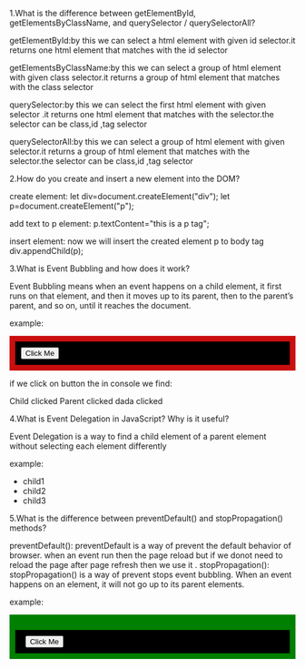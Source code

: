 1.What is the difference between getElementById, getElementsByClassName, and querySelector / querySelectorAll?

getElementById:by this we can select a html element with given id selector.it returns one html element that matches with the id selector

getElementsByClassName:by this we can select a group of html element with given class selector.it returns a group of html element that matches with the class selector

querySelector:by this we can select the first html element with given  selector .it returns one html element that matches with the selector.the selector can be class,id ,tag selector

querySelectorAll:by this we can select a group of html element with given  selector.it returns a group of html element that matches with the selector.the selector can be class,id ,tag selector


2.How do you create and insert a new element into the DOM?

create element:
let div=document.createElement("div");
let p=document.createElement("p");

add text to p element:
p.textContent="this is a p tag";

insert element:
now we will insert the created element p to body tag
div.appendChild(p);

3.What is Event Bubbling and how does it work?

Event Bubbling means when an event happens on a child element, it first runs on that element, and then it moves up to its parent, then to the parent’s parent, and so on, until it reaches the document.

example:

<div id="dada" style="padding: 10px; background-color: rgb(201, 14, 14);">
  <div id="parent" style="padding: 10px; background-color: black;">
    <button id="child">Click Me</button>
  </div>

</div>
<script>
  document.getElementById("dada").addEventListener("click", () => {
      console.log("dada clicked");
    });
  document.getElementById("parent").addEventListener("click", () => {
    console.log("Parent clicked");
  });

  document.getElementById("child").addEventListener("click", () => {
    console.log("Child clicked");
  });
</script>

if we click on button the in console we find:

Child clicked
Parent clicked
dada clicked

4.What is Event Delegation in JavaScript? Why is it useful?


Event Delegation is a way to find a child element of a parent element without selecting each element differently

example:

<ul class="parent">
  <li class="child1">child1</li>
  <li class="child2">child2</li>
  <li class="child3">child3</li>
</ul>

<script>
document.querySelector(".parent").addEventListener("click", (e) => {
  if(e.target.classList.contains("child2")) {
    console.log("Clicked:", e.target.textContent);
  }
});
</script>

5.What is the difference between preventDefault() and stopPropagation() methods?

preventDefault():
preventDefault is a way of prevent the default behavior of browser.
when an event run then the page reload but if we donot need to reload the page after page refresh
then we use it .
stopPropagation():
stopPropagation() is a way of prevent stops event bubbling.
When an event happens on an element, it will not go up to its parent elements.

example:

<div id="dada" style="padding: 10px; background-color: green;">
  <div id="parent" style="padding: 10px; background-color: black;">
    <button id="child">Click Me</button>
  </div>

</div>
<script> document.getElementById("dada").addEventListener("click", () => {

console.log("dada clicked");
   });
 document.getElementById("parent").addEventListener("click", () => {

console.log("Parent clicked");

 });


document.getElementById("child").addEventListener("click", (e) => {
e.stopPropagation();
 console.log("Child clicked");
});


normally we will get output as

Child clicked
Parent clicked
dada clicked

but for stopPropagation we get  

Child clicked


 



